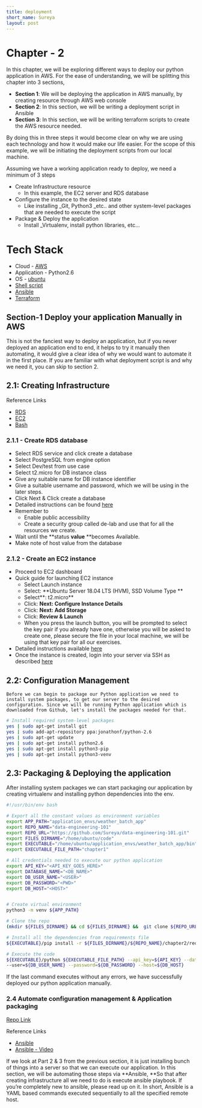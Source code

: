 ```yaml
---
title: deployment
short_name: Sureya
layout: post
---
```


# Chapter - 2
In this chapter, we will be exploring different ways to deploy our python application in AWS. 
For the ease of understanding, we will be splitting this chapter into 3 sections, 

*   **Section 1**: We will be deploying the application in AWS manually, by creating resource through AWS web console
*   **Section 2**: In this section, we will be writing a deployment script in Ansible
*   **Section 3**: In this section, we will be writing terraform scripts to create the AWS resource needed.

By doing this in three steps it would become clear on why we are using each technology and how it would make our life easier. 
For the scope of this example, we will be initiating the deployment scripts from our local machine.


Assuming we have a working application ready to deploy, we need a minimum of 3 steps 

*   Create Infrastructure resource 
    *   In this example, the EC2 server and RDS database
*   Configure the instance to the desired state
    *   Like installing _Git, Python3 _etc.. and other system-level packages that are needed to execute the script
*   Package & Deploy the application 
    *   Install _Virtualenv, install python libraries, etc… 


# Tech Stack

*   Cloud - [AWS](https://aws.amazon.com/premiumsupport/knowledge-center/create-and-activate-aws-account/) 
*   Application - Python2.6
*   OS - [ubuntu](https://www.cheatography.com/davechild/cheat-sheets/linux-command-line/) 
*   [Shell script](https://www.shellscript.sh/index.html)
*   [Ansible](https://scotch.io/tutorials/getting-started-with-ansible)
*   [Terraform](https://learn.hashicorp.com/terraform/#getting-started)


## Section-1 Deploy your application Manually in AWS 

This is not the fanciest way to deploy an application, but if you never deployed an application
end to end, it helps to try it manually then automating, it would give a clear idea of why we would 
want to automate it in the first place. If you are familiar with what deployment script is and 
why we need it, you can skip to section 2.


## 2.1: Creating Infrastructure

Reference Links

*   [RDS](https://aws.amazon.com/rds/postgresql/)
*   [EC2](https://docs.aws.amazon.com/AWSEC2/latest/UserGuide/concepts.html)
*   [Bash](https://www.howtoforge.com/tutorial/linux-shell-scripting-lessons/)


### 2.1.1 - Create RDS database

*   Select RDS service and click create a database
*   Select PostgreSQL from engine option
*   Select Dev/test from use case
*   Select t2.micro for DB instance class
*   Give any suitable name for DB instance identifier
*   Give a suitable username and password, which we will be using in the later steps.
*   Click Next & Click create a database
*   Detailed instructions can be found [here](https://docs.aws.amazon.com/AmazonRDS/latest/UserGuide/CHAP_GettingStarted.CreatingConnecting.PostgreSQL.html)
*   Remember to 
    *   Enable public accessibility 
    *   Create a security group called de-lab and use that for all the resources we create. 
*   Wait until the **status **value** **becomes Available.
*   Make note of host value from the database


### 2.1.2 - Create an EC2 instance

*   Proceed to EC2 dashboard 
*   Quick guide for launching EC2 instance
    *   Select Launch instance 
    *   Select: **Ubuntu Server 18.04 LTS (HVM), SSD Volume Type **
    *   Select**: t2.micro**
    *   Click: **Next: Configure Instance Details**
    *   Click: **Next: Add Storage**
    *   Click: **Review & Launch**
    *   When you press the launch button, you will be prompted to select the key pair if you already have one, otherwise you will be asked to create one, please secure the file in your local machine, we will be using that key pair for all our exercises.
*   Detailed instructions available [here](https://docs.aws.amazon.com/quickstarts/latest/vmlaunch/step-1-launch-instance.html)
*   Once the instance is created,  login into your server via SSH as described [here](https://docs.aws.amazon.com/AWSEC2/latest/UserGuide/AccessingInstancesLinux.html)


## 2.2: Configuration Management

	Before we can begin to package our Python application we need to install system packages, to get our server to the desired configuration. Since we will be running Python application which is downloaded from Github, let's install the packages needed for that.


```bash
# Install required system-level packages
yes | sudo apt-get install git
yes | sudo add-apt-repository ppa:jonathonf/python-2.6
yes | sudo apt-get update
yes | sudo apt-get install python2.6
yes | sudo apt-get install python3-pip
yes | sudo apt-get install python3-venv
```



## 2.3: Packaging & Deploying the application

After installing system packages we can start packaging our application by creating virtualenv and installing python dependencies into the env.


```bash
#!/usr/bin/env bash

# Export all the constant values as environment variables
export APP_PATH="application_envs/weather_batch_app"
export REPO_NAME="data-engineering-101"
export REPO_URL="https://github.com/Sureya/data-engineering-101.git"
export FILES_DIRNAME="/home/ubuntu/code"
export EXECUTABLE="/home/ubuntu/application_envs/weather_batch_app/bin"
export EXECUTABLE_FILE_PATH="chapter1"

# All credentials needed to execute our python application
export API_KEY="<API_KEY_GOES_HERE>"
export DATABASE_NAME="<DB_NAME>"
export DB_USER_NAME="<USER>"
export DB_PASSWORD="<PWD>"
export DB_HOST="<HOST>"


# Create virtual environment
python3 -m venv ${APP_PATH}

# Clone the repo
(mkdir ${FILES_DIRNAME} && cd ${FILES_DIRNAME} &&  git clone ${REPO_URL})

# Install all the dependencies from requirements file
${EXECUTABLE}/pip install -r ${FILES_DIRNAME}/${REPO_NAME}/chapter2/requirements.txt

# Execute the code
${EXECUTABLE}/python ${EXECUTABLE_FILE_PATH} --api_key=${API_KEY} --database=${DATABASE_NAME} \
--user=${DB_USER_NAME} --password=${DB_PASSWORD} --host=${DB_HOST}
```

If the last command executes without any errors, we have successfully deployed our python application manually.


### 2.4 Automate configuration management & Application packaging

[Repo Link](https://github.com/Sureya/data-engineering-101/tree/master/chapter3/part2/deploy)

Reference Links

*   [Ansible](https://serversforhackers.com/c/an-ansible-tutorial) 
*   [Ansible - Video](https://www.youtube.com/watch?v=dCQpaTTTv98)

If we look at Part 2 & 3 from the previous section, it is just installing bunch of things into a server so that we can execute our application. 
In this section, we will be automating those steps via **Ansible,  **So that after creating infrastructure all we need to do is execute ansible playbook.
If you’re completely new to ansible, please read up on it. In short, Ansible is a YAML based commands executed sequentially to all the specified remote host.

